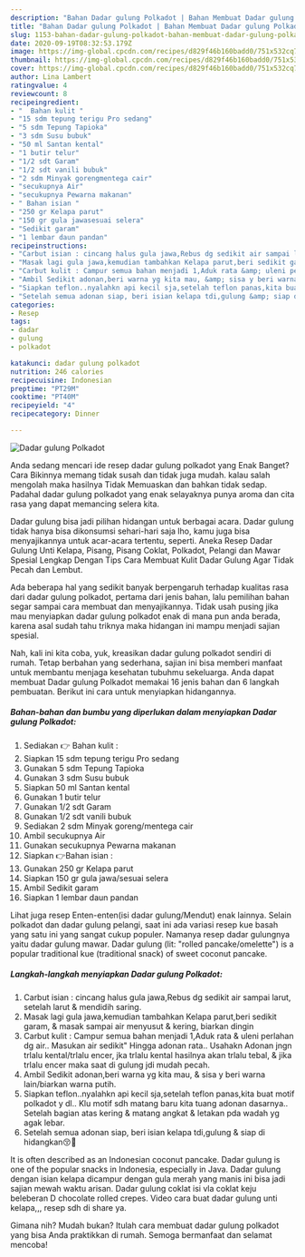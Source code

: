 ```yaml
---
description: "Bahan Dadar gulung Polkadot | Bahan Membuat Dadar gulung Polkadot Yang Mudah Dan Praktis"
title: "Bahan Dadar gulung Polkadot | Bahan Membuat Dadar gulung Polkadot Yang Mudah Dan Praktis"
slug: 1153-bahan-dadar-gulung-polkadot-bahan-membuat-dadar-gulung-polkadot-yang-mudah-dan-praktis
date: 2020-09-19T08:32:53.179Z
image: https://img-global.cpcdn.com/recipes/d829f46b160badd0/751x532cq70/dadar-gulung-polkadot-foto-resep-utama.jpg
thumbnail: https://img-global.cpcdn.com/recipes/d829f46b160badd0/751x532cq70/dadar-gulung-polkadot-foto-resep-utama.jpg
cover: https://img-global.cpcdn.com/recipes/d829f46b160badd0/751x532cq70/dadar-gulung-polkadot-foto-resep-utama.jpg
author: Lina Lambert
ratingvalue: 4
reviewcount: 8
recipeingredient:
- "  Bahan kulit "
- "15 sdm tepung terigu Pro sedang"
- "5 sdm Tepung Tapioka"
- "3 sdm Susu bubuk"
- "50 ml Santan kental"
- "1 butir telur"
- "1/2 sdt Garam"
- "1/2 sdt vanili bubuk"
- "2 sdm Minyak gorengmentega cair"
- "secukupnya Air"
- "secukupnya Pewarna makanan"
- " Bahan isian "
- "250 gr Kelapa parut"
- "150 gr gula jawasesuai selera"
- "Sedikit garam"
- "1 lembar daun pandan"
recipeinstructions:
- "Carbut isian : cincang halus gula jawa,Rebus dg sedikit air sampai larut, setelah larut &amp; mendidih saring."
- "Masak lagi gula jawa,kemudian tambahkan Kelapa parut,beri sedikit garam, &amp; masak sampai air menyusut &amp; kering, biarkan dingin"
- "Carbut kulit : Campur semua bahan menjadi 1,Aduk rata &amp; uleni perlahan dg air.. Masukan air sedikit&#34; Hingga adonan rata.. Usahakn Adonan jngn trlalu kental/trlalu encer, jka trlalu kental hasilnya akan trlalu tebal, &amp; jika trlalu encer maka saat di gulung jdi mudah pecah."
- "Ambil Sedikit adonan,beri warna yg kita mau, &amp; sisa y beri warna lain/biarkan warna putih."
- "Siapkan teflon..nyalahkn api kecil sja,setelah teflon panas,kita buat motif polkadot y dl.. Klu motif sdh matang baru kita tuang adonan dasarnya.. Setelah bagian atas kering &amp; matang angkat &amp; letakan pda wadah yg agak lebar."
- "Setelah semua adonan siap, beri isian kelapa tdi,gulung &amp; siap di hidangkan😚🙏"
categories:
- Resep
tags:
- dadar
- gulung
- polkadot

katakunci: dadar gulung polkadot 
nutrition: 246 calories
recipecuisine: Indonesian
preptime: "PT29M"
cooktime: "PT40M"
recipeyield: "4"
recipecategory: Dinner

---
```



![Dadar gulung Polkadot](https://img-global.cpcdn.com/recipes/d829f46b160badd0/751x532cq70/dadar-gulung-polkadot-foto-resep-utama.jpg)

Anda sedang mencari ide resep dadar gulung polkadot yang Enak Banget? Cara Bikinnya memang tidak susah dan tidak juga mudah. kalau salah mengolah maka hasilnya Tidak Memuaskan dan bahkan tidak sedap. Padahal dadar gulung polkadot yang enak selayaknya punya aroma dan cita rasa yang dapat memancing selera kita.

Dadar gulung bisa jadi pilihan hidangan untuk berbagai acara. Dadar gulung tidak hanya bisa dikonsumsi sehari-hari saja lho, kamu juga bisa menyajikannya untuk acar-acara tertentu, seperti. Aneka Resep Dadar Gulung Unti Kelapa, Pisang, Pisang Coklat, Polkadot, Pelangi dan Mawar Spesial Lengkap Dengan Tips Cara Membuat Kulit Dadar Gulung Agar Tidak Pecah dan Lembut.

Ada beberapa hal yang sedikit banyak berpengaruh terhadap kualitas rasa dari dadar gulung polkadot, pertama dari jenis bahan, lalu pemilihan bahan segar sampai cara membuat dan menyajikannya. Tidak usah pusing jika mau menyiapkan dadar gulung polkadot enak di mana pun anda berada, karena asal sudah tahu triknya maka hidangan ini mampu menjadi sajian spesial.


Nah, kali ini kita coba, yuk, kreasikan dadar gulung polkadot sendiri di rumah. Tetap berbahan yang sederhana, sajian ini bisa memberi manfaat untuk membantu menjaga kesehatan tubuhmu sekeluarga. Anda dapat membuat Dadar gulung Polkadot memakai 16 jenis bahan dan 6 langkah pembuatan. Berikut ini cara untuk menyiapkan hidangannya.

<!--inarticleads1-->

##### Bahan-bahan dan bumbu yang diperlukan dalam menyiapkan Dadar gulung Polkadot:

1. Sediakan  👉 Bahan kulit :
1. Siapkan 15 sdm tepung terigu Pro sedang
1. Gunakan 5 sdm Tepung Tapioka
1. Gunakan 3 sdm Susu bubuk
1. Siapkan 50 ml Santan kental
1. Gunakan 1 butir telur
1. Gunakan 1/2 sdt Garam
1. Gunakan 1/2 sdt vanili bubuk
1. Sediakan 2 sdm Minyak goreng/mentega cair
1. Ambil secukupnya Air
1. Gunakan secukupnya Pewarna makanan
1. Siapkan  👉Bahan isian :
1. Gunakan 250 gr Kelapa parut
1. Siapkan 150 gr gula jawa/sesuai selera
1. Ambil Sedikit garam
1. Siapkan 1 lembar daun pandan


Lihat juga resep Enten-enten(isi dadar gulung/Mendut) enak lainnya. Selain polkadot dan dadar gulung pelangi, saat ini ada variasi resep kue basah yang satu ini yang sangat cukup populer. Namanya resep dadar gulungnya yaitu dadar gulung mawar. Dadar gulung (lit: &#34;rolled pancake/omelette&#34;) is a popular traditional kue (traditional snack) of sweet coconut pancake. 

<!--inarticleads2-->

##### Langkah-langkah menyiapkan Dadar gulung Polkadot:

1. Carbut isian : cincang halus gula jawa,Rebus dg sedikit air sampai larut, setelah larut &amp; mendidih saring.
1. Masak lagi gula jawa,kemudian tambahkan Kelapa parut,beri sedikit garam, &amp; masak sampai air menyusut &amp; kering, biarkan dingin
1. Carbut kulit : Campur semua bahan menjadi 1,Aduk rata &amp; uleni perlahan dg air.. Masukan air sedikit&#34; Hingga adonan rata.. Usahakn Adonan jngn trlalu kental/trlalu encer, jka trlalu kental hasilnya akan trlalu tebal, &amp; jika trlalu encer maka saat di gulung jdi mudah pecah.
1. Ambil Sedikit adonan,beri warna yg kita mau, &amp; sisa y beri warna lain/biarkan warna putih.
1. Siapkan teflon..nyalahkn api kecil sja,setelah teflon panas,kita buat motif polkadot y dl.. Klu motif sdh matang baru kita tuang adonan dasarnya.. Setelah bagian atas kering &amp; matang angkat &amp; letakan pda wadah yg agak lebar.
1. Setelah semua adonan siap, beri isian kelapa tdi,gulung &amp; siap di hidangkan😚🙏


It is often described as an Indonesian coconut pancake. Dadar gulung is one of the popular snacks in Indonesia, especially in Java. Dadar gulung dengan isian kelapa dicampur dengan gula merah yang manis ini bisa jadi sajian mewah waktu arisan. Dadar gulung coklat isi vla coklat keju beleberan D chocolate rolled crepes. Video cara buat dadar gulung unti kelapa,,, resep sdh di share ya. 

Gimana nih? Mudah bukan? Itulah cara membuat dadar gulung polkadot yang bisa Anda praktikkan di rumah. Semoga bermanfaat dan selamat mencoba!
